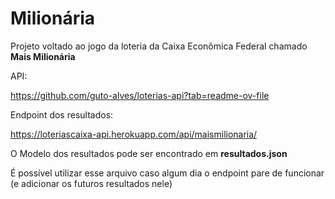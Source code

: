 # Milionária

Projeto voltado ao jogo da loteria da Caixa Econômica Federal chamado **Mais Milionária**


API:

https://github.com/guto-alves/loterias-api?tab=readme-ov-file

Endpoint dos resultados:

https://loteriascaixa-api.herokuapp.com/api/maismilionaria/

O Modelo dos resultados pode ser encontrado em **resultados.json** 

É possível utilizar esse arquivo caso algum dia o endpoint pare de funcionar (e adicionar os futuros resultados nele)